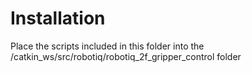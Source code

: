# Installation

Place the scripts included in this folder into the /catkin_ws/src/robotiq/robotiq_2f_gripper_control folder
